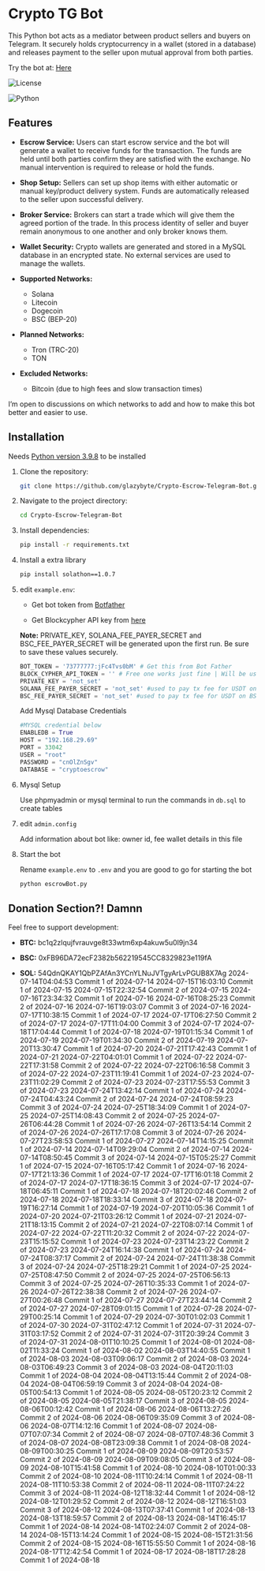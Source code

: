 # Crypto TG Bot
 This Python bot acts as a mediator between product sellers and buyers on Telegram. It securely holds cryptocurrency in a wallet (stored in a database) and releases payment to the seller upon mutual approval from both parties.
 
Try the bot at: [Here](https://t.me/Escrow_shield_bot)

![License](https://img.shields.io/badge/license-MIT-blue) 

![Python](https://img.shields.io/badge/Python-v3.9.8-blue)

## Features

- **Escrow Service:** Users can start escrow service and the bot will generate a wallet to receive funds for the transaction. The funds are held until both parties confirm they are satisfied with the exchange. No manual intervention is required to release or hold the funds.

- **Shop Setup:** Sellers can set up shop items with either automatic or manual key/product delivery system. Funds are automatically released to the seller upon successful delivery.

- **Broker Service:** Brokers can start a trade which will give them the agreed portion of the trade. In this process identity of seller and buyer remain anonymous to one another and only broker knows them.

- **Wallet Security:** Crypto wallets are generated and stored in a MySQL database in an encrypted state. No external services are used to manage the wallets.

- **Supported Networks:**
   - Solana
   - Litecoin
   - Dogecoin
   - BSC (BEP-20)

- **Planned Networks:**

   - Tron (TRC-20)
   - TON

- **Excluded Networks:**

   - Bitcoin (due to high fees and slow transaction times)

I’m open to discussions on which networks to add and how to make this bot better and easier to use.

## Installation
Needs [Python version 3.9.8](https://www.python.org/downloads/release/python-398/) to be installed

1. Clone the repository:
   ```bash
   git clone https://github.com/glazybyte/Crypto-Escrow-Telegram-Bot.git
   ```
2. Navigate to the project directory:
   ```bash
   cd Crypto-Escrow-Telegram-Bot
   ```
3. Install dependencies:
   ```bash
   pip install -r requirements.txt
   ```

4. Install a extra library
   ```bash
   pip install solathon==1.0.7
   ```

5. edit `example.env`:

   - Get bot token from [Botfather](https://t.me/BotFather)
   
   - Get Blockcypher API key from [here](https://accounts.blockcypher.com/)
   
   **Note:** PRIVATE_KEY, SOLANA_FEE_PAYER_SECRET and BSC_FEE_PAYER_SECRET will be generated upon the first run. Be sure to save these values securely.

   ```python
   BOT_TOKEN = '73777777:jFc4Tvs0bM' # Get this from Bot Father
   BLOCK_CYPHER_API_TOKEN = '' # Free one works just fine | Will be used to push DOGE and LTC transactions
   PRIVATE_KEY = 'not_set'
   SOLANA_FEE_PAYER_SECRET = 'not_set' #used to pay tx fee for USDT on SOLANA network
   BSC_FEE_PAYER_SECRET = 'not_set' #used to pay tx fee for USDT on BSC network
   ```
   Add Mysql Database Credentials
   ```Python
   #MYSQL credential below 
   ENABLEDB = True
   HOST = "192.168.29.69"
   PORT = 33042
   USER = "root"
   PASSWORD = "cnOlZnSgv"
   DATABASE = "cryptoescrow"
   ```

6. Mysql Setup

   Use phpmyadmin or mysql terminal to run the commands in `db.sql` to create tables

7. edit `admin.config`

   Add information about bot like: owner id, fee wallet details in this file

8. Start the bot

   Rename `example.env` to `.env` and you are good to go for starting the bot
   ```bash
   python escrowBot.py
   ```
## Donation Section?! Damnn

Feel free to support development:

- **BTC:** bc1q2zlqujfvrauvge8t33wtm6xp4akuw5u0l9jn34

- **BSC:** 0xFB96DA72ecF2382b562219545CC8329823e119fA

- **SOL:** 54QdnQKAY1QbPZAfAn3YCnYLNuJVTgyArLvPGUB8X7Ag
2024-07-14T04:04:53 Commit 1 of 2024-07-14
2024-07-15T16:03:10 Commit 1 of 2024-07-15
2024-07-15T22:32:54 Commit 2 of 2024-07-15
2024-07-16T23:34:32 Commit 1 of 2024-07-16
2024-07-16T08:25:23 Commit 2 of 2024-07-16
2024-07-16T19:03:07 Commit 3 of 2024-07-16
2024-07-17T10:38:15 Commit 1 of 2024-07-17
2024-07-17T06:27:50 Commit 2 of 2024-07-17
2024-07-17T11:04:00 Commit 3 of 2024-07-17
2024-07-18T17:04:44 Commit 1 of 2024-07-18
2024-07-19T01:15:34 Commit 1 of 2024-07-19
2024-07-19T01:34:30 Commit 2 of 2024-07-19
2024-07-20T13:30:47 Commit 1 of 2024-07-20
2024-07-21T17:42:43 Commit 1 of 2024-07-21
2024-07-22T04:01:01 Commit 1 of 2024-07-22
2024-07-22T17:31:58 Commit 2 of 2024-07-22
2024-07-22T06:16:58 Commit 3 of 2024-07-22
2024-07-23T11:19:41 Commit 1 of 2024-07-23
2024-07-23T11:02:29 Commit 2 of 2024-07-23
2024-07-23T17:55:53 Commit 3 of 2024-07-23
2024-07-24T13:42:14 Commit 1 of 2024-07-24
2024-07-24T04:43:24 Commit 2 of 2024-07-24
2024-07-24T08:59:23 Commit 3 of 2024-07-24
2024-07-25T18:34:09 Commit 1 of 2024-07-25
2024-07-25T14:08:43 Commit 2 of 2024-07-25
2024-07-26T06:44:28 Commit 1 of 2024-07-26
2024-07-26T13:54:14 Commit 2 of 2024-07-26
2024-07-26T17:17:08 Commit 3 of 2024-07-26
2024-07-27T23:58:53 Commit 1 of 2024-07-27
2024-07-14T14:15:25 Commit 1 of 2024-07-14
2024-07-14T09:29:04 Commit 2 of 2024-07-14
2024-07-14T08:50:45 Commit 3 of 2024-07-14
2024-07-15T05:25:27 Commit 1 of 2024-07-15
2024-07-16T05:17:42 Commit 1 of 2024-07-16
2024-07-17T21:13:36 Commit 1 of 2024-07-17
2024-07-17T16:01:18 Commit 2 of 2024-07-17
2024-07-17T18:36:15 Commit 3 of 2024-07-17
2024-07-18T06:45:11 Commit 1 of 2024-07-18
2024-07-18T20:02:46 Commit 2 of 2024-07-18
2024-07-18T18:33:14 Commit 3 of 2024-07-18
2024-07-19T16:27:14 Commit 1 of 2024-07-19
2024-07-20T10:05:36 Commit 1 of 2024-07-20
2024-07-21T03:26:12 Commit 1 of 2024-07-21
2024-07-21T18:13:15 Commit 2 of 2024-07-21
2024-07-22T08:07:14 Commit 1 of 2024-07-22
2024-07-22T11:20:32 Commit 2 of 2024-07-22
2024-07-23T15:15:52 Commit 1 of 2024-07-23
2024-07-23T14:23:22 Commit 2 of 2024-07-23
2024-07-24T16:14:38 Commit 1 of 2024-07-24
2024-07-24T08:37:17 Commit 2 of 2024-07-24
2024-07-24T11:38:38 Commit 3 of 2024-07-24
2024-07-25T18:29:21 Commit 1 of 2024-07-25
2024-07-25T08:47:50 Commit 2 of 2024-07-25
2024-07-25T06:56:13 Commit 3 of 2024-07-25
2024-07-26T10:35:33 Commit 1 of 2024-07-26
2024-07-26T22:38:38 Commit 2 of 2024-07-26
2024-07-27T00:26:48 Commit 1 of 2024-07-27
2024-07-27T23:44:14 Commit 2 of 2024-07-27
2024-07-28T09:01:15 Commit 1 of 2024-07-28
2024-07-29T00:25:14 Commit 1 of 2024-07-29
2024-07-30T01:02:03 Commit 1 of 2024-07-30
2024-07-31T02:47:12 Commit 1 of 2024-07-31
2024-07-31T03:17:52 Commit 2 of 2024-07-31
2024-07-31T20:39:24 Commit 3 of 2024-07-31
2024-08-01T10:10:25 Commit 1 of 2024-08-01
2024-08-02T11:33:24 Commit 1 of 2024-08-02
2024-08-03T14:40:55 Commit 1 of 2024-08-03
2024-08-03T09:06:17 Commit 2 of 2024-08-03
2024-08-03T06:49:23 Commit 3 of 2024-08-03
2024-08-04T20:11:03 Commit 1 of 2024-08-04
2024-08-04T13:15:44 Commit 2 of 2024-08-04
2024-08-04T06:59:19 Commit 3 of 2024-08-04
2024-08-05T00:54:13 Commit 1 of 2024-08-05
2024-08-05T20:23:12 Commit 2 of 2024-08-05
2024-08-05T21:38:17 Commit 3 of 2024-08-05
2024-08-06T00:12:42 Commit 1 of 2024-08-06
2024-08-06T13:27:26 Commit 2 of 2024-08-06
2024-08-06T09:35:09 Commit 3 of 2024-08-06
2024-08-07T14:12:16 Commit 1 of 2024-08-07
2024-08-07T07:07:34 Commit 2 of 2024-08-07
2024-08-07T07:48:36 Commit 3 of 2024-08-07
2024-08-08T23:09:38 Commit 1 of 2024-08-08
2024-08-09T00:30:25 Commit 1 of 2024-08-09
2024-08-09T20:53:57 Commit 2 of 2024-08-09
2024-08-09T09:08:05 Commit 3 of 2024-08-09
2024-08-10T15:41:58 Commit 1 of 2024-08-10
2024-08-10T01:00:33 Commit 2 of 2024-08-10
2024-08-11T10:24:14 Commit 1 of 2024-08-11
2024-08-11T10:53:38 Commit 2 of 2024-08-11
2024-08-11T07:24:22 Commit 3 of 2024-08-11
2024-08-12T18:32:44 Commit 1 of 2024-08-12
2024-08-12T01:29:52 Commit 2 of 2024-08-12
2024-08-12T16:51:03 Commit 3 of 2024-08-12
2024-08-13T07:37:41 Commit 1 of 2024-08-13
2024-08-13T18:59:57 Commit 2 of 2024-08-13
2024-08-14T16:45:17 Commit 1 of 2024-08-14
2024-08-14T02:24:07 Commit 2 of 2024-08-14
2024-08-15T13:14:24 Commit 1 of 2024-08-15
2024-08-15T21:31:56 Commit 2 of 2024-08-15
2024-08-16T15:55:50 Commit 1 of 2024-08-16
2024-08-17T12:42:54 Commit 1 of 2024-08-17
2024-08-18T17:28:28 Commit 1 of 2024-08-18
